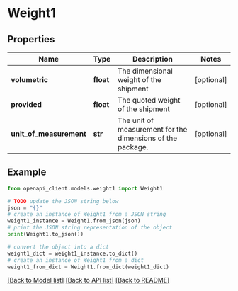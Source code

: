 # Weight1


## Properties

Name | Type | Description | Notes
------------ | ------------- | ------------- | -------------
**volumetric** | **float** | The dimensional weight of the shipment | [optional] 
**provided** | **float** | The quoted weight of the shipment | [optional] 
**unit_of_measurement** | **str** | The unit of measurement for the dimensions of the package. | [optional] 

## Example

```python
from openapi_client.models.weight1 import Weight1

# TODO update the JSON string below
json = "{}"
# create an instance of Weight1 from a JSON string
weight1_instance = Weight1.from_json(json)
# print the JSON string representation of the object
print(Weight1.to_json())

# convert the object into a dict
weight1_dict = weight1_instance.to_dict()
# create an instance of Weight1 from a dict
weight1_from_dict = Weight1.from_dict(weight1_dict)
```
[[Back to Model list]](../README.md#documentation-for-models) [[Back to API list]](../README.md#documentation-for-api-endpoints) [[Back to README]](../README.md)


